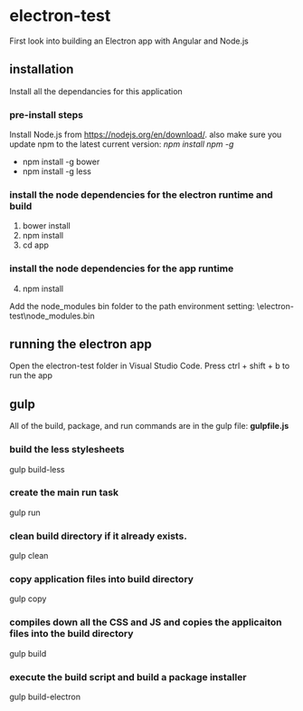 # electron-test
First look into building an Electron app with Angular and Node.js

## installation 
Install all the dependancies for this application

### pre-install steps
Install Node.js from <https://nodejs.org/en/download/>. also make sure you update npm to the latest current version: *npm install npm -g*

* npm install -g bower
* npm install -g less

### install the node dependencies for the electron runtime and build
1. bower install
2. npm install
3. cd app

### install the node dependencies for the app runtime
4. npm install 

Add the node_modules bin folder to the path environment setting: <path-to-repo>\electron-test\node_modules\.bin

## running the electron app
Open the electron-test folder in Visual Studio Code.
Press ctrl + shift + b to run the app

## gulp 
All of the build, package, and run commands are in the gulp file: **gulpfile.js**

### build the less stylesheets
gulp build-less

### create the main run task 
gulp run

### clean build directory if it already exists.
gulp clean

### copy application files into build directory
gulp copy

### compiles down all the CSS and JS and copies the applicaiton files into the build directory
gulp build

### execute the build script and build a package installer
gulp build-electron

